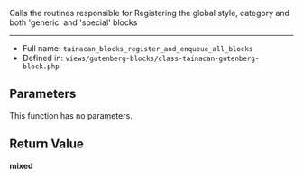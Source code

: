 
Calls the routines responsible for Registering the global style, category and
both 'generic' and 'special' blocks

***

* Full name: `tainacan_blocks_register_and_enqueue_all_blocks`
* Defined in: `views/gutenberg-blocks/class-tainacan-gutenberg-block.php`

## Parameters

This function has no parameters.

## Return Value

**mixed**

